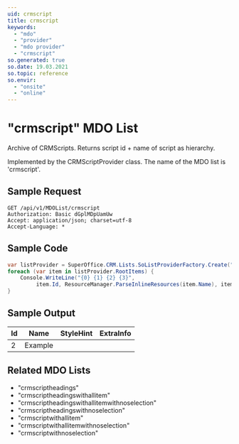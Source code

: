 ```yaml
---
uid: crmscript
title: crmscript
keywords:
  - "mdo"
  - "provider"
  - "mdo provider"
  - "crmscript"
so.generated: true
so.date: 19.03.2021
so.topic: reference
so.envir:
  - "onsite"
  - "online"
---
```


# "crmscript" MDO List
Archive of CRMScripts. Returns script id + name of script as hierarchy.



Implemented by the <see cref="T:SuperOffice.CRM.Lists.CRMScriptProvider">CRMScriptProvider</see> class.
The name of the MDO list is 'crmscript'.




## Sample Request

```http!
GET /api/v1/MDOList/crmscript
Authorization: Basic dGplMDpUamUw
Accept: application/json; charset=utf-8
Accept-Language: *

```

## Sample Code
```cs
var listProvider = SuperOffice.CRM.Lists.SoListProviderFactory.Create("crmscript", forceFlatList: true);
foreach (var item in listProvider.RootItems) {
    Console.WriteLine("{0} {1} {2} {3}", 
         item.Id, ResourceManager.ParseInlineResources(item.Name), item.StyleHint, item.ExtraInfo);
}
```

## Sample Output

|Id   | Name  |StyleHint|ExtraInfo |
| --- | ----- | ------- | -------- |
| 2 | Example | | |


## Related MDO Lists

* "crmscriptheadings"
* "crmscriptheadingswithallitem"
* "crmscriptheadingswithallitemwithnoselection"
* "crmscriptheadingswithnoselection"
* "crmscriptwithallitem"
* "crmscriptwithallitemwithnoselection"
* "crmscriptwithnoselection"
